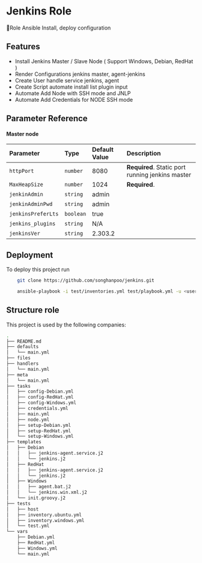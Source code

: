 
# Jenkins Role

Role Ansible Install, deploy configuration

## Features

- Install Jenkins Master / Slave Node ( Support Windows, Debian, RedHat )
- Render Configurations jenkins master, agent-jenkins
- Create User handle service jenkins, agent
- Create Script automate install list plugin input
- Automate Add Node with SSH mode and JNLP
- Automate Add Credentials for NODE SSH mode

  
## Parameter Reference

#### Master node

| Parameter         |   Type    | Default Value | Description                |
| :---------------- | :---------| :------------ | :------------------------- |
| `httpPort`        | `number`  |    8080       | **Required**. Static port running jenkins master |
| `MaxHeapSize`     | `number`  |    1024       | **Required**.  |
| `jenkinAdmin`     | `string`  |    admin      |   |
| `jenkinAdminPwd`  | `string`  |    admin      |   |
| `jenkinsPreferLts`| `boolean` |    true       |   |
| `jenkins_plugins` | `string`  |    N/A        |   |
| `jenkinsVer`      | `string`  |    2.303.2    |   |



  
## Deployment

To deploy this project run

```bash
    git clone https://github.com/songhanpoo/jenkins.git
```

```bash
    ansible-playbook -i test/inventories.yml test/playbook.yml -u <user> -K
```
  
## Structure role

This project is used by the following companies:
```bash
.
├── README.md
├── defaults
│   └── main.yml
├── files
├── handlers
│   └── main.yml
├── meta
│   └── main.yml
├── tasks
│   ├── config-Debian.yml
│   ├── config-RedHat.yml
│   ├── config-Windows.yml
│   ├── credentials.yml
│   ├── main.yml
│   ├── node.yml
│   ├── setup-Debian.yml
│   ├── setup-RedHat.yml
│   └── setup-Windows.yml
├── templates
│   ├── Debian
│   │   ├── jenkins-agent.service.j2
│   │   └── jenkins.j2
│   ├── RedHat
│   │   ├── jenkins-agent.service.j2
│   │   └── jenkins.j2
│   ├── Windows
│   │   ├── agent.bat.j2
│   │   └── jenkins.win.xml.j2
│   └── init.groovy.j2
├── tests
│   ├── host
│   ├── inventory.ubuntu.yml
│   ├── inventory.windows.yml
│   └── test.yml
└── vars
    ├── Debian.yml
    ├── RedHat.yml
    ├── Windows.yml
    └── main.yml

```

  